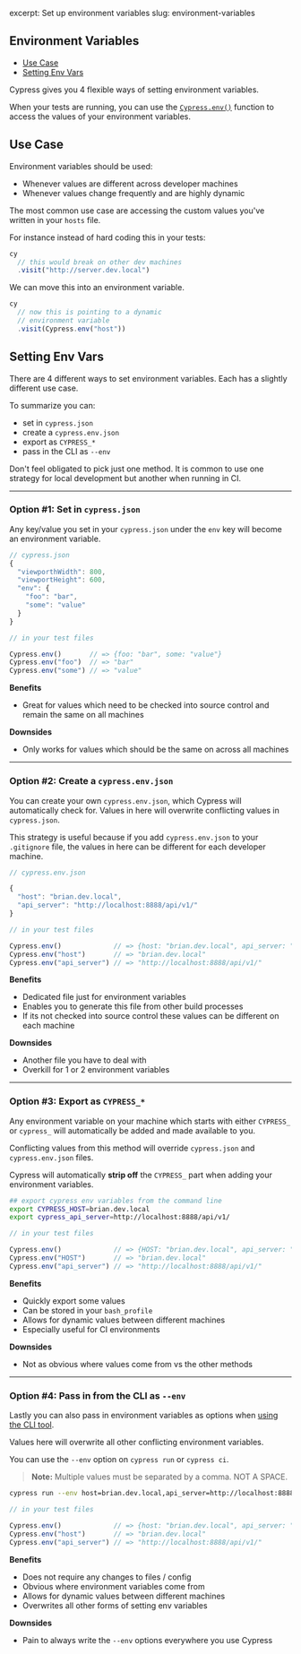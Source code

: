 excerpt: Set up environment variables
slug: environment-variables

## Environment Variables
- [Use Case](#use-case)
- [Setting Env Vars](#setting-env-vars)

Cypress gives you 4 flexible ways of setting environment variables.

When your tests are running, you can use the [`Cypress.env()`](env) function to access the values of your environment variables.

## Use Case

Environment variables should be used:
- Whenever values are different across developer machines
- Whenever values change frequently and are highly dynamic

The most common use case are accessing the custom values you've written in your `hosts` file.

For instance instead of hard coding this in your tests:

```javascript
cy
  // this would break on other dev machines
  .visit("http://server.dev.local")
```

We can move this into an environment variable.

```javascript
cy
  // now this is pointing to a dynamic
  // environment variable
  .visit(Cypress.env("host"))
```

## Setting Env Vars

There are 4 different ways to set environment variables. Each has a slightly different use case.

To summarize you can:
- set in `cypress.json`
- create a `cypress.env.json`
- export as `CYPRESS_*`
- pass in the CLI as `--env`

Don't feel obligated to pick just one method. It is common to use one strategy for local development but another when running in CI.

***

### Option #1: Set in `cypress.json`

Any key/value you set in your `cypress.json` under the `env` key will become an environment variable.

```javascript
// cypress.json
{
  "viewporthWidth": 800,
  "viewportHeight": 600,
  "env": {
    "foo": "bar",
    "some": "value"
  }
}
```

```javascript
// in your test files

Cypress.env()       // => {foo: "bar", some: "value"}
Cypress.env("foo")  // => "bar"
Cypress.env("some") // => "value"
```

**Benefits**
- Great for values which need to be checked into source control and remain the same on all machines

**Downsides**
- Only works for values which should be the same on across all machines

***

### Option #2: Create a `cypress.env.json`

You can create your own `cypress.env.json`, which Cypress will automatically check for. Values in here will overwrite conflicting values in `cypress.json`.

This strategy is useful because if you add `cypress.env.json` to your `.gitignore` file, the values in here can be different for each developer machine.

```javascript
// cypress.env.json

{
  "host": "brian.dev.local",
  "api_server": "http://localhost:8888/api/v1/"
}
```

```javascript
// in your test files

Cypress.env()             // => {host: "brian.dev.local", api_server: "http://localhost:8888/api/v1"}
Cypress.env("host")       // => "brian.dev.local"
Cypress.env("api_server") // => "http://localhost:8888/api/v1/"
```

**Benefits**
- Dedicated file just for environment variables
- Enables you to generate this file from other build processes
- If its not checked into source control these values can be different on each machine

**Downsides**
- Another file you have to deal with
- Overkill for 1 or 2 environment variables

***

### Option #3: Export as `CYPRESS_*`

Any environment variable on your machine which starts with either `CYPRESS_` or `cypress_` will automatically be added and made available to you.

Conflicting values from this method will override `cypress.json` and `cypress.env.json` files.

Cypress will automatically **strip off** the `CYPRESS_` part when adding your environment variables.

```bash
## export cypress env variables from the command line
export CYPRESS_HOST=brian.dev.local
export cypress_api_server=http://localhost:8888/api/v1/
```

```javascript
// in your test files

Cypress.env()             // => {HOST: "brian.dev.local", api_server: "http://localhost:8888/api/v1"}
Cypress.env("HOST")       // => "brian.dev.local"
Cypress.env("api_server") // => "http://localhost:8888/api/v1/"
```

**Benefits**
- Quickly export some values
- Can be stored in your `bash_profile`
- Allows for dynamic values between different machines
- Especially useful for CI environments

**Downsides**
- Not as obvious where values come from vs the other methods

***

### Option #4: Pass in from the CLI as `--env`

Lastly you can also pass in environment variables as options when [using the CLI tool](https://github.com/cypress-io/cypress-cli).

Values here will overwrite all other conflicting environment variables.

You can use the `--env` option on `cypress run` or `cypress ci`.

> **Note:** Multiple values must be separated by a comma. NOT A SPACE.

```bash
cypress run --env host=brian.dev.local,api_server=http://localhost:8888/api/v1
```

```javascript
// in your test files

Cypress.env()             // => {host: "brian.dev.local", api_server: "http://localhost:8888/api/v1"}
Cypress.env("host")       // => "brian.dev.local"
Cypress.env("api_server") // => "http://localhost:8888/api/v1/"
```

**Benefits**
- Does not require any changes to files / config
- Obvious where environment variables come from
- Allows for dynamic values between different machines
- Overwrites all other forms of setting env variables

**Downsides**
- Pain to always write the `--env` options everywhere you use Cypress


